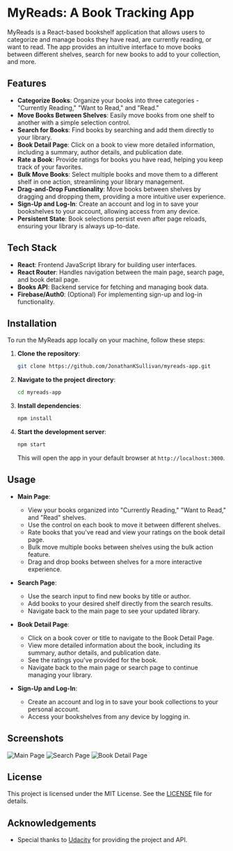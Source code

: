 # MyReads: A Book Tracking App

MyReads is a React-based bookshelf application that allows users to categorize and manage books they have read, are currently reading, or want to read. The app provides an intuitive interface to move books between different shelves, search for new books to add to your collection, and more.

## Features

- **Categorize Books**: Organize your books into three categories - "Currently Reading," "Want to Read," and "Read."
- **Move Books Between Shelves**: Easily move books from one shelf to another with a simple selection control.
- **Search for Books**: Find books by searching and add them directly to your library.
- **Book Detail Page**: Click on a book to view more detailed information, including a summary, author details, and publication date.
- **Rate a Book**: Provide ratings for books you have read, helping you keep track of your favorites.
- **Bulk Move Books**: Select multiple books and move them to a different shelf in one action, streamlining your library management.
- **Drag-and-Drop Functionality**: Move books between shelves by dragging and dropping them, providing a more intuitive user experience.
- **Sign-Up and Log-In**: Create an account and log in to save your bookshelves to your account, allowing access from any device.
- **Persistent State**: Book selections persist even after page reloads, ensuring your library is always up-to-date.

## Tech Stack

- **React**: Frontend JavaScript library for building user interfaces.
- **React Router**: Handles navigation between the main page, search page, and book detail page.
- **Books API**: Backend service for fetching and managing book data.
- **Firebase/Auth0**: (Optional) For implementing sign-up and log-in functionality.

## Installation

To run the MyReads app locally on your machine, follow these steps:

1. **Clone the repository**:
   ```bash
   git clone https://github.com/JonathanKSullivan/myreads-app.git
   ```

2. **Navigate to the project directory**:
   ```bash
   cd myreads-app
   ```

3. **Install dependencies**:
   ```bash
   npm install
   ```

4. **Start the development server**:
   ```bash
   npm start
   ```
   This will open the app in your default browser at `http://localhost:3000`.

## Usage

- **Main Page**:
  - View your books organized into "Currently Reading," "Want to Read," and "Read" shelves.
  - Use the control on each book to move it between different shelves.
  - Rate books that you've read and view your ratings on the book detail page.
  - Bulk move multiple books between shelves using the bulk action feature.
  - Drag and drop books between shelves for a more interactive experience.
  
- **Search Page**:
  - Use the search input to find new books by title or author.
  - Add books to your desired shelf directly from the search results.
  - Navigate back to the main page to see your updated library.

- **Book Detail Page**:
  - Click on a book cover or title to navigate to the Book Detail Page.
  - View more detailed information about the book, including its summary, author details, and publication date.
  - See the ratings you've provided for the book.
  - Navigate back to the main page or search page to continue managing your library.

- **Sign-Up and Log-In**:
  - Create an account and log in to save your book collections to your personal account.
  - Access your bookshelves from any device by logging in.

## Screenshots

![Main Page](path-to-main-page-screenshot.png)
![Search Page](path-to-search-page-screenshot.png)
![Book Detail Page](path-to-book-detail-page-screenshot.png)

## License

This project is licensed under the MIT License. See the [LICENSE](LICENSE) file for details.

## Acknowledgements

- Special thanks to [Udacity](https://www.udacity.com/) for providing the project and API.